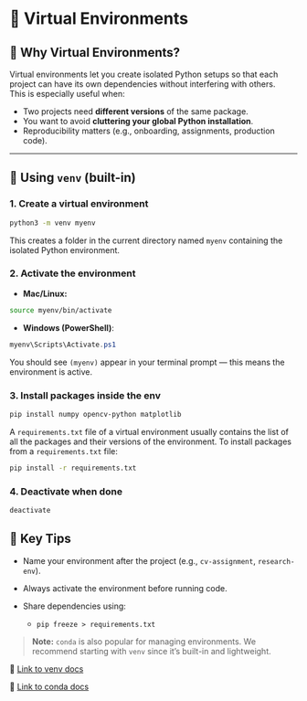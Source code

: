 # 🌱 Virtual Environments

## 📌 Why Virtual Environments?
Virtual environments let you create isolated Python setups so that each project can have its own dependencies without interfering with others.  
This is especially useful when:
- Two projects need **different versions** of the same package.
- You want to avoid **cluttering your global Python installation**.
- Reproducibility matters (e.g., onboarding, assignments, production code).

---

## 🐍 Using `venv` (built-in)

### 1. Create a virtual environment

```bash
python3 -m venv myenv
```
This creates a folder in the current directory named `myenv` containing the isolated Python environment.

### 2. Activate the environment

* **Mac/Linux:**
```bash
source myenv/bin/activate
```
* **Windows (PowerShell)**:
```powershell
myenv\Scripts\Activate.ps1
```

You should see `(myenv)` appear in your terminal prompt — this means the environment is active.

### 3. Install packages inside the env

```bash
pip install numpy opencv-python matplotlib
```

A `requirements.txt` file of a virtual environment usually contains the list of all the packages and their versions of the environment. To install packages from a `requirements.txt` file:

```bash
pip install -r requirements.txt
```

### 4. Deactivate when done

```bash
deactivate
```

## 🔑 Key Tips

* Name your environment after the project (e.g., `cv-assignment`, `research-env`).

* Always activate the environment before running code.

* Share dependencies using:

    * `pip freeze > requirements.txt`

> **Note:** `conda` is also popular for managing environments. We recommend starting with `venv` since it’s built-in and lightweight.

🔗 [Link to venv docs](https://docs.python.org/3/library/venv.html)

🔗 [Link to conda docs](https://docs.conda.io/projects/conda/en/latest/user-guide/tasks/manage-environments.html)